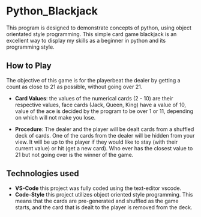 # Python_Blackjack
This program is designed to demonstrate concepts of python, using object orientated style programming. This simple card game blackjack is an excellent way to display my skills as a beginner in python and its programming style.

## How to Play
The objective of this game is for the playerbeat the dealer by getting a count as close to 21 as possible, without going over 21.

- **Card Values**: the values of the numerical cards (2 - 10) are their respective values, face cards (Jack, Queen, King) have a value of 10, value of the ace is decided by the program to be over 1 or 11, depending on which will not make you lose.

- **Procedure**: The dealer and the player will be dealt cards from a shuffled deck of cards. One of the cards from the dealer will be hidden from your view. It will be up to the player if they would like to stay (with their current value) or hit (get a new card). Who ever has the closest value to 21 but not going over is the winner of the game.

## Technologies used
- **VS-Code** this project was fully coded using the text-editor vscode.
- **Code-Style** this project utilizes object oriented style programming. This means that the cards are pre-generated and shuffled as the game starts, and the card that is dealt to the player is removed from the deck. 